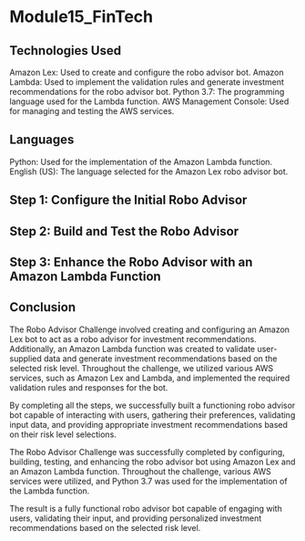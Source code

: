 # Module15_FinTech

## Technologies Used
Amazon Lex: Used to create and configure the robo advisor bot.
Amazon Lambda: Used to implement the validation rules and generate investment recommendations for the robo advisor bot.
Python 3.7: The programming language used for the Lambda function.
AWS Management Console: Used for managing and testing the AWS services.

## Languages
Python: Used for the implementation of the Amazon Lambda function.
English (US): The language selected for the Amazon Lex robo advisor bot.

## Step 1: Configure the Initial Robo Advisor
## Step 2: Build and Test the Robo Advisor
## Step 3: Enhance the Robo Advisor with an Amazon Lambda Function

## Conclusion
The Robo Advisor Challenge involved creating and configuring an Amazon Lex bot to act as a robo advisor for investment recommendations. Additionally, an Amazon Lambda function was created to validate user-supplied data and generate investment recommendations based on the selected risk level. Throughout the challenge, we utilized various AWS services, such as Amazon Lex and Lambda, and implemented the required validation rules and responses for the bot.

By completing all the steps, we successfully built a functioning robo advisor bot capable of interacting with users, gathering their preferences, validating input data, and providing appropriate investment recommendations based on their risk level selections.

The Robo Advisor Challenge was successfully completed by configuring, building, testing, and enhancing the robo advisor bot using Amazon Lex and an Amazon Lambda function. Throughout the challenge, various AWS services were utilized, and Python 3.7 was used for the implementation of the Lambda function.

The result is a fully functional robo advisor bot capable of engaging with users, validating their input, and providing personalized investment recommendations based on the selected risk level.
